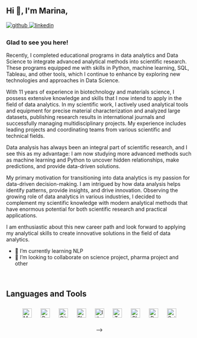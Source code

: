 ## Hi 👋, I'm Marina,

<a href="https://github.com/https://github.com/MarinaNovos" target="_blank">
<img src=https://img.shields.io/badge/github-%2324292e.svg?&style=for-the-badge&logo=github&logoColor=white alt=github style="margin-bottom: 5px;" />
</a>
<a href="https://linkedin.com/in/https://github.com/MarinaNovos" target="_blank">
<img src=https://img.shields.io/badge/linkedin-%231E77B5.svg?&style=for-the-badge&logo=linkedin&logoColor=white alt=linkedin style="margin-bottom: 5px;" />
</a>  
  

### Glad to see you here!  
Recently, I completed educational programs in data analytics and Data Science to integrate advanced analytical methods into scientific research. These programs equipped me with skills in Python, machine learning, SQL, Tableau, and other tools, which I continue to enhance by exploring new technologies and approaches in Data Science.

With 11 years of experience in biotechnology and materials science, I possess extensive knowledge and skills that I now intend to apply in the field of data analytics. In my scientific work, I actively used analytical tools and equipment for precise material characterization and analyzed large datasets, publishing research results in international journals and successfully managing multidisciplinary projects. My experience includes leading projects and coordinating teams from various scientific and technical fields.

Data analysis has always been an integral part of scientific research, and I see this as my advantage: I am now studying more advanced methods such as machine learning and Python to uncover hidden relationships, make predictions, and provide data-driven solutions.

My primary motivation for transitioning into data analytics is my passion for data-driven decision-making. I am intrigued by how data analysis helps identify patterns, provide insights, and drive innovation. Observing the growing role of data analytics in various industries, I decided to complement my scientific knowledge with modern analytical methods that have enormous potential for both scientific research and practical applications. 

I am enthusiastic about this new career path and look forward to applying my analytical skills to create innovative solutions in the field of data analytics.


- 🌱 I’m currently learning NLP
- 👯 I’m looking to collaborate on science project, pharma project and other


<br/>  


## Languages and Tools  
<div align="center">  
  <a href="https://www.mysql.com/" target="_blank"><img style="margin: 10px" src="https://profilinator.rishav.dev/skills-assets/mysql-original-wordmark.svg" alt="MySQL" height="25" /></a>  
  <a href="https://www.python.org/" target="_blank"><img style="margin: 10px" src="https://profilinator.rishav.dev/skills-assets/python-original.svg" alt="Python" height="25" /></a>  
  <a href="https://github.com/" target="_blank"><img style="margin: 10px" src="https://profilinator.rishav.dev/skills-assets/git-scm-icon.svg" alt="Git" height="25" /></a>  
  <a href="https://www.blender.org/" target="_blank"><img style="margin: 10px" src="https://profilinator.rishav.dev/skills-assets/blender_community_badge_white.svg" alt="Blender" height="25" /></a>  
  <a href="https://www.adobe.com/in/products/illustrator.html" target="_blank"><img style="margin: 10px" src="https://profilinator.rishav.dev/skills-assets/adobe_illustrator-icon.svg" alt="Illustrator" height="25" /></a>  
  <a href="https://www.tableau.com/" target="_blank"><img style="margin: 10px" src="https://profilinator.rishav.dev/skills-assets/tableau.svg" alt="Tableau" height="25" /></a>  
  <a href="https://www.adobe.com/in/products/photoshop.html" target="_blank"><img style="margin: 10px" src="https://profilinator.rishav.dev/skills-assets/photoshop-plain.svg" alt="Photoshop" height="25" /></a>  
  <a href="https://www.postgresql.org/" target="_blank"><img style="margin: 10px" src="https://profilinator.rishav.dev/skills-assets/postgresql-original-wordmark.svg" alt="PostgreSQL" height="25" /></a>  
 <a href="https://scikit-learn.org/" target="_blank"><img style="margin: 10px" src="https://upload.wikimedia.org/wikipedia/commons/thumb/0/05/Scikit_learn_logo_small.svg/800px-Scikit_learn_logo_small.svg.png" alt="Scikit-learn" height="25" /></a>  
<br/>  

-->
